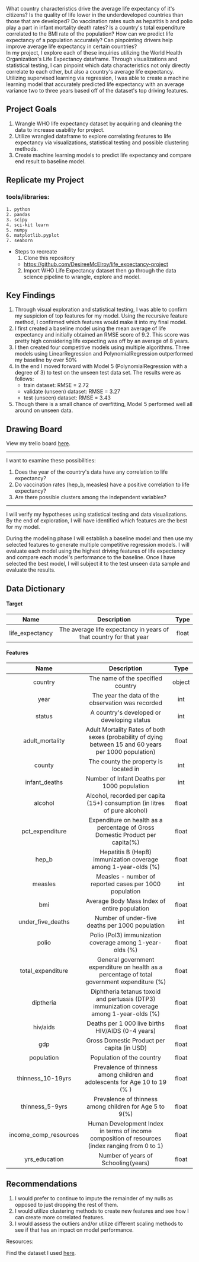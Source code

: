 What country characteristics drive the average life expectancy of it's citizens? Is the quality of life lower in the underdeveloped countries than those that are developed? Do vaccination rates such as hepatitis b and polio play a part in infant mortality death rates? Is a country's total expenditure correlated to the BMI rate of the population? How can we predict life expectancy of a population accurately? Can pinpointing drivers help improve average life expectancy in certain countries?\
In my project, I explore each of these inquiries utilizing the World Health Organization's Life Expectancy dataframe. Through visualizations and statistical testing, I can pinpoint which data characteristics not only directly correlate to each other, but also a country's average life expectancy. Utilizing supervised learning via regression, I was able to create a machine learning model that accurately predicted life expectancy with an average variance two to three years based off of the dataset's top driving features.


## Project Goals
1. Wrangle WHO life expectancy dataset by acquiring and cleaning the data to increase usability for project.
2. Utilize wrangled dataframe to explore correlating features to life expectancy via visualizations, statistical testing and possible clustering methods.
3. Create machine learning models to predict life expectancy and compare end result to baseline model.

## Replicate my Project
### tools/libraries:
    1. python
    2. pandas
    3. scipy
    4. sci-kit learn
    5. numpy
    6. matplotlib.pyplot
    7. seaborn
* Steps to recreate
    1. Clone this repository
    - https://github.com/DesireeMcElroy/life_expectancy-project
    2. Import WHO Life Expectancy dataset then go through the data science pipeline to wrangle, explore and model.

## Key Findings
1. Through visual exploration and statistical testing, I was able to confirm my suspicion of top features for my model.
Using the recursive feature method, I confirmed which features would make it into my final model.
2. I first created a baseline model using the mean average of life expectancy and initially obtained an RMSE score of 9.2. This score was pretty high considering life expecting was off by an average of 8 years.
3. I then created four competitive models using multiple algorithms. Three models using LinearRegression and PolynomialRegression outperformed my baseline by over 50%
4. In the end I moved forward with Model 5 (PolynomialRegression with a degree of 3) to test on the unseen test data set. The results were as follows:
    - train dataset: RMSE = 2.72
    - validate (unseen) dataset: RMSE = 3.27
    - test (unseen) dataset: RMSE = 3.43
5. Though there is a small chance of overfitting, Model 5 performed well all around on unseen data.

## Drawing Board
View my trello board [here](https://trello.com/b/OUlKpE5E/life-expectancy-project).

------------

I want to examine these possibilities:
1. Does the year of the country's data have any correlation to life expectancy?
2. Do vaccination rates (hep_b, measles) have a positive correlation to life expectancy?
3. Are there possible clusters among the independent variables?

-------

I will verify my hypotheses using statistical testing and data visualizations. By the end of exploration, I will have identified which features are the best for my model.

During the modeling phase I will establish a baseline model and then use my selected features to generate multiple competitive regression models. I will evaluate each model using the highest driving features of life expectency and compare each model's performance to the baseline. Once I have selected the best model, I will subject it to the test unseen data sample and evaluate the results.


## Data Dictionary

#### Target
Name | Description | Type
:---: | :---: | :---:
life_expectancy | The average life expectancy in years of that country for that year | float
#### Features
Name | Description | Type
:---: | :---: | :---:
country | The name of the specified country | object
year | The year the data of the observation was recorded | int
status | A country's developed or developing status | int
adult_mortality | Adult Mortality Rates of both sexes (probability of dying between 15 and 60 years per 1000 population) | float
county | The county the property is located in | int
infant_deaths | Number of Infant Deaths per 1000 population | int
alcohol | Alcohol, recorded per capita (15+) consumption (in litres of pure alcohol)  | float
pct_expenditure | Expenditure on health as a percentage of Gross Domestic Product per capita(%) | float
hep_b | Hepatitis B (HepB) immunization coverage among 1-year-olds (%) | float
measles | Measles - number of reported cases per 1000 population | int
bmi | Average Body Mass Index of entire population | float
under_five_deaths | Number of under-five deaths per 1000 population | int
polio | Polio (Pol3) immunization coverage among 1-year-olds (%) | float
total_expenditure | General government expenditure on health as a percentage of total government expenditure (%) | float
diptheria | Diphtheria tetanus toxoid and pertussis (DTP3) immunization coverage among 1-year-olds (%) | float
hiv/aids | Deaths per 1 000 live births HIV/AIDS (0-4 years) | float
gdp | Gross Domestic Product per capita (in USD) | float
population | Population of the country | float
thinness_10-19yrs | Prevalence of thinness among children and adolescents for Age 10 to 19 (% ) | float
thinness_5-9yrs | Prevalence of thinness among children for Age 5 to 9(%) | float
income_comp_resources | Human Development Index in terms of income composition of resources (index ranging from 0 to 1) | float
yrs_education | Number of years of Schooling(years) | float




## Recommendations
1. I would prefer to continue to impute the remainder of my nulls as opposed to just dropping the rest of them.
2. I would utilize clustering methods to create new features and see how I can create more correlated features.
3. I would assess the outliers and/or utilize different scaling methods to see if that has an impact on model performance.


Resources:

Find the dataset I used [here](https://www.kaggle.com/kumarajarshi/life-expectancy-who).

